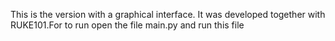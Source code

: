 This is the version with a graphical interface. It was developed together with RUKE101.For to run open the file main.py and run this file
